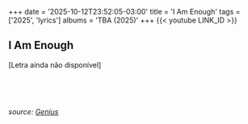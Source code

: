 +++
date = '2025-10-12T23:52:05-03:00'
title = 'I Am Enough'
tags = ['2025', 'lyrics']
albums = 'TBA (2025)'
+++
{{< youtube LINK_ID >}}

## I Am Enough

[Letra ainda não disponível]

&nbsp;

&nbsp;

_source: [Genius](https://genius.com/artists/First-of-october)_
